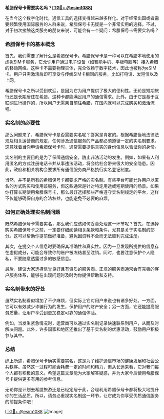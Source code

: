 **希腊保号卡需要实名吗？[[TG💪+ @esim1088](https://t.me/s/esim1088)]**

在当今这个数字化时代，通信工具的选择变得越来越多样化。对于经常出国或者需要频繁使用国际服务的人群来说，希腊保号卡无疑是一个非常实用的选择。不过，对于初次接触这类服务的朋友来说，可能会有一个疑问：希腊保号卡需要实名吗？

### 希腊保号卡的基本概念

首先，我们需要了解什么是希腊保号卡。希腊保号卡是一种可以在希腊本地使用的虚拟SIM卡服务，它允许用户通过电子设备（如智能手机、平板电脑等）接入希腊的移动网络。这种卡不需要物理实体，完全依赖于数字技术，因此也被称为eSIM卡。用户只需激活后即可享受与传统SIM卡相同的服务，比如打电话、发短信以及上网。

希腊保号卡之所以受到欢迎，是因为它为用户提供了极大的便利性。无论是短期旅行还是长期居住在希腊，这种卡都能满足用户的通信需求。此外，由于它是基于互联网进行操作的，所以用户无需亲自前往希腊，在国内就可以完成购买和激活流程。

### 实名制的必要性

那么问题来了，希腊保号卡是否需要实名呢？答案是肯定的。根据希腊当地法律法规及相关运营商的规定，任何涉及通信服务的产品都必须遵循一定的实名制要求。这意味着当你申请希腊保号卡时，通常需要提供真实的身份信息以验证你的身份。

实名制的主要目的是为了保障通信安全，防止非法活动的发生。例如，如果有人利用匿名的方式注册电话卡并从事违法活动，将会给社会带来很大的安全隐患。因此，政府和相关机构会要求所有通信服务商严格执行实名登记制度。

当然，并不是所有的希腊保号卡都要求严格的实名制。有些平台可能允许用户以匿名的方式购买和使用该服务，但这些通常是针对特定用途或短期使用的场景。如果你打算长期使用希腊保号卡，那么最好选择那些严格遵守实名制规定的平台，这样不仅能够确保自身的合法权益，也能避免不必要的麻烦。

### 如何正确处理实名制问题

既然希腊保号卡需要实名，那么我们应该如何妥善处理这一环节呢？首先，在选择购买希腊保号卡之前，一定要仔细阅读相关条款和条件，尤其是关于实名制的部分。这可以帮助你提前做好准备，避免因资料不全而无法顺利完成注册。

其次，在提交个人信息时要确保其准确性和真实性。因为一旦发现所提供的信息存在虚假成分，可能会导致你的账户被冻结甚至注销。同时，也要注意保护个人隐私，不要随意透露过多的敏感信息。

最后，建议大家选择信誉良好且有资质的服务商。正规的服务商通常会有完善的客户服务体系，能够在出现问题时及时为你提供帮助和支持。

### 实名制带来的好处

虽然实名制看似增加了不少麻烦，但实际上它对用户来说也有诸多好处。一方面，它可以有效减少诈骗行为的发生，保护用户的财产安全；另一方面，它还能提高服务质量，让用户享受到更加稳定可靠的通信体验。

例如，当发生紧急情况时，运营商可以通过实名制记录快速联系到用户，从而及时解决问题。此外，许多国家和地区还推出了基于实名制的优惠活动，鼓励用户积极参与其中。

### 总结

综上所述，希腊保号卡确实需要实名，这是为了维护通信市场的健康发展和社会公共秩序。虽然这一过程可能会耗费一定的时间和精力，但从长远来看，它对我们每个人都有积极的意义。希望这篇文章能为大家解答疑惑，并为大家今后使用希腊保号卡提供更多有用的参考信息。

无论你是计划去希腊旅游还是已经定居于此，合理利用希腊保号卡都将极大地提升你的生活品质。所以，请务必重视实名制这一环节，让它成为你享受优质通信服务的前提条件吧！

[[TG💪+ @esim1088](https://t.me/s/esim1088) ![Image](https://i.postimg.cc/4NQfJmqS/Snipaste-2025-05-13-00-14-12.png)]
